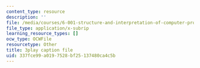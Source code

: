 ```yaml
---
content_type: resource
description: ''
file: /media/courses/6-001-structure-and-interpretation-of-computer-programs-spring-2005/337fce99a0197528bf25137480ca4c5b_TqO6V3qR9Ws.srt
file_type: application/x-subrip
learning_resource_types: []
ocw_type: OCWFile
resourcetype: Other
title: 3play caption file
uid: 337fce99-a019-7528-bf25-137480ca4c5b
---
```

